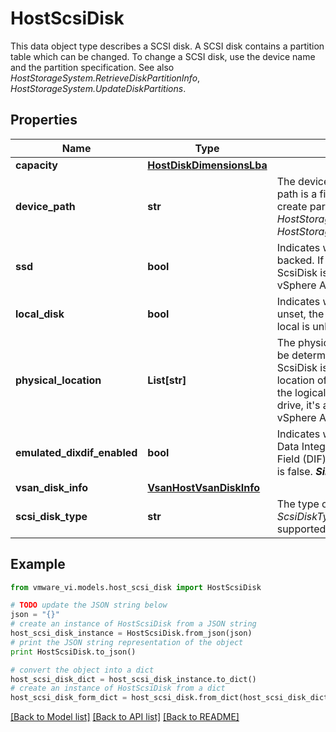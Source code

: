 # HostScsiDisk

This data object type describes a SCSI disk.  A SCSI disk contains a partition table which can be changed. To change a SCSI disk, use the device name and the partition specification.  See also *HostStorageSystem.RetrieveDiskPartitionInfo*, *HostStorageSystem.UpdateDiskPartitions*. 

## Properties
Name | Type | Description | Notes
------------ | ------------- | ------------- | -------------
**capacity** | [**HostDiskDimensionsLba**](HostDiskDimensionsLba.md) |  | 
**device_path** | **str** | The device path of the ScsiDisk.  This device path is a file path that can be opened to create partitions on the disk.  See also *HostStorageSystem.RetrieveDiskPartitionInfo*, *HostStorageSystem.UpdateDiskPartitions*.  | 
**ssd** | **bool** | Indicates whether the ScsiDisk is SSD backed.  If unset, the information whether the ScsiDisk is SSD backed is unknown.  ***Since:*** vSphere API 5.0  | [optional] 
**local_disk** | **bool** | Indicates whether the ScsiDisk is local.  If unset, the information whether the ScsiDisk is local is unknown.  ***Since:*** vSphere API 6.0  | [optional] 
**physical_location** | **List[str]** | The physical location of the ScsiDisk if can be determined, otherwise unset.  If the ScsiDisk is a logical drive, it should be the location of all constituent physical drives of the logical drive. If the ScsiDisk is a physical drive, it&#39;s an array of one element.  ***Since:*** vSphere API 6.0  | [optional] 
**emulated_dixdif_enabled** | **bool** | Indicates whether the ScsiDisk has emulated Data Integrity Extension (DIX) / Data Integrity Field (DIF) enabled.  If unset, the default value is false.  ***Since:*** vSphere API 6.0  | [optional] 
**vsan_disk_info** | [**VsanHostVsanDiskInfo**](VsanHostVsanDiskInfo.md) |  | [optional] 
**scsi_disk_type** | **str** | The type of disk drives.  See *ScsiDiskType_enum* for definitions of supported types.  ***Since:*** vSphere API 6.5  | [optional] 

## Example

```python
from vmware_vi.models.host_scsi_disk import HostScsiDisk

# TODO update the JSON string below
json = "{}"
# create an instance of HostScsiDisk from a JSON string
host_scsi_disk_instance = HostScsiDisk.from_json(json)
# print the JSON string representation of the object
print HostScsiDisk.to_json()

# convert the object into a dict
host_scsi_disk_dict = host_scsi_disk_instance.to_dict()
# create an instance of HostScsiDisk from a dict
host_scsi_disk_form_dict = host_scsi_disk.from_dict(host_scsi_disk_dict)
```
[[Back to Model list]](../README.md#documentation-for-models) [[Back to API list]](../README.md#documentation-for-api-endpoints) [[Back to README]](../README.md)


